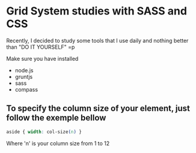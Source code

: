 # Grid System studies with SASS and CSS

Recently, I decided to study some tools that I use daily and nothing better than "DO IT YOURSELF" =p

Make sure you have installed
* node.js
* gruntjs
* sass
* compass


## To specify the column size of your element, just follow the exemple bellow

```css
aside { width: col-size(n) }
```

Where 'n' is your column size from 1 to 12